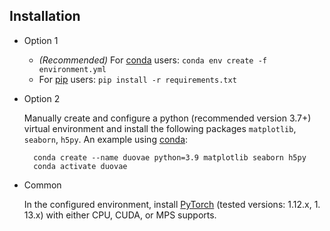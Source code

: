 ## Installation

- Option 1
    - *(Recommended)* For [conda](https://docs.anaconda.com/anaconda/install/) users: `conda env create -f environment.yml`
    - For [pip](https://pip.pypa.io/en/stable/installation/) users: `pip install -r requirements.txt`

- Option 2

    Manually create and configure a python (recommended version 3.7+) virtual environment and install the following packages `matplotlib`, `seaborn`, `h5py`.
    An example using [conda](https://docs.anaconda.com/anaconda/install/):

        conda create --name duovae python=3.9 matplotlib seaborn h5py
        conda activate duovae
    
- Common

    In the configured environment, install [PyTorch](https://pytorch.org/get-started/locally/) (tested versions: 1.12.x, 1.
13.x) with either CPU, CUDA, or MPS supports.